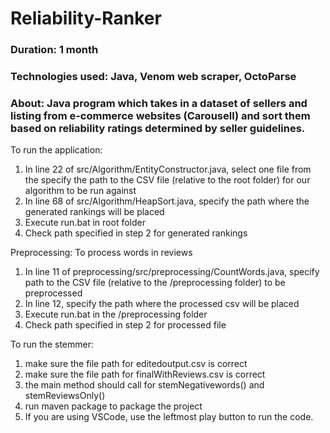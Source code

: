 # Reliability-Ranker

### Duration: 1 month  

### Technologies used: Java, Venom web scraper, OctoParse  

### About: Java program which takes in a dataset of sellers and listing from e-commerce websites (Carousell) and sort them based on reliability ratings determined by seller guidelines.


 To run the application:
 1. In line 22 of src/Algorithm/EntityConstructor.java, select one file from the specify the path to the CSV file (relative to the root folder) for our algorithm to be run against
 2. In line 68 of src/Algorithm/HeapSort.java, specify the path where the generated rankings will be placed
 3. Execute run.bat in root folder
 4. Check path specified in step 2 for generated rankings

 Preprocessing:
 To process words in reviews
 1. In line 11 of preprocessing/src/preprocessing/CountWords.java, specify path to the CSV file (relative to the /preprocessing folder) to be preprocessed
 2. In line 12, specify the path where the processed csv will be placed
 3. Execute run.bat in the /preprocessing folder
 4. Check path specified in step 2 for processed file

To run the stemmer: 
1. make sure the file path for editedoutput.csv is correct 
2. make sure the file path for finalWithReviews.csv is correct 
3. the main method should call for stemNegativewords() and stemReviewsOnly()
4. run maven package to package the project 
5. If you are using VSCode, use the leftmost play button to run the code.
